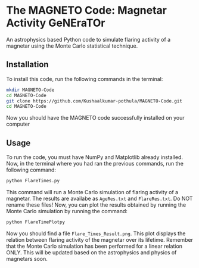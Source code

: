 # The MAGNETO Code: Magnetar Activity GeNEraTOr
An astrophysics based Python code to simulate flaring activity of a magnetar using the Monte Carlo statistical technique.

## Installation
To install this code, run the following commands in the terminal:
```bash
mkdir MAGNETO-Code
cd MAGNETO-Code
git clone https://github.com/Kushaalkumar-pothula/MAGNETO-Code.git
cd MAGNETO-Code
```
Now you should have the MAGNETO code successfully installed on your computer

## Usage
To run the code, you must have NumPy and Matplotlib already installed.
Now, in the terminal where you had ran the previous commands, run the following command:
```bash
python FlareTimes.py
```
This command will run a Monte Carlo simulation of flaring activity of a magnetar. The results are availabe as ```AgeRes.txt``` and ```FlareRes.txt```. Do NOT rename these files!
Now, you can plot the results obtained by running the Monte Carlo simulation by running the command:
```bash
python FlareTimePlotpy
```
Now you should find a file ```Flare_Times_Result.png```. This plot displays the relation between flaring activity of the magnetar over its lifetime.
Remember that the Monte Carlo simulation has been performed for a linear relation ONLY. This will be updated based on the astrophysics and physics of magnetars soon.
